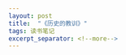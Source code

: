 ```yaml
---
layout: post
title:  "《历史的教训》"
tags: 读书笔记
excerpt_separator: <!--more-->
---
```


<head>
    <script src="https://cdn.mathjax.org/mathjax/latest/MathJax.js?config=TeX-AMS_SVG" type="text/javascript"></script>
    <script type="text/x-mathjax-config">
        MathJax.Hub.Config({
            jax: ["input/TeX","output/SVG"],
            tex2jax: {
            skipTags: ['script', 'noscript', 'style', 'textarea', 'pre'],
            inlineMath: [['$','$']]
            
            }
        });
    </script>
</head>
《历史的教训（习近平中南海办公室藏书，中纪委“2015年首推书”;美国普利策奖获得者的传世经典，浓缩对历史经验教训的独特见解）》
<!--more-->

# 第三章 生物学与历史

- 如果我们能彻底地了解身边的人，那我们只需要选择 30%的人，并将其才能联合起来，就足以与其余人的能力之和相等。 ```人类社会的二八原则，这种现象在自然世界里看起来是无法避免必然发生的，强行扭转局面有用吗？```

- 如果人类的繁衍过快从而使食物变得短缺，大自然有三个办法使其恢复平衡：饥荒、瘟疫和战争。

- 尽管马尔萨斯是个牧师，一个好心人，但他依然指出，对穷人的救济或供应食物导致了他们过早结婚并且毫无节制地生育，从而使得问题变得更加严重

- 即使是博士的儿子，也必须接受教育，经历他们少不更事的谬误、教条、主义这些青春期麻疹的洗礼；我们也不能说，生活于贫困潦倒中的穷人，他们的基因中一定没有潜能和过人之处

# 第五章 性格与历史

- 在不同的阶级之间，也不会有人性的不同：总的来说，穷人和富人都有同样的冲动，只不过穷人没有什么机会，而且技能太差，无法实现他们的本能冲动而已。

- 他（英雄人物）不全是卡莱尔 （Carlyle）所说的神，他是在他那个时代、他那片土地上成长起来的，他既是历史事件的执行人和代言人，又是其产物和象征；若无形势所迫，他的新观念便不合时宜，无从实践。

- 在我们的“性格元素表”中，模仿与创新是相互对立的，但是在实际的历史进程中，二者又是合作相依的。由于顺从的天性与争强好胜的个人相结合，才能使一个社会有秩序地运行，所以模仿的多数遵循着少数人的创新，而创新的少数人又遵循着原创性的个人，以便通过新的方式去适应环境与生存的要求。历史大体上是由求新的少数人之间的冲突造成的，大多数人只为胜利者鼓掌欢呼，并充当社会实验的人类原材料。

- 因此，智力是历史中的一种重要力量，但是也可以成为分裂与破坏的力量。每100种新的思路，其中至少有99种，可能连它们试图去取代的那些旧传统都不如。

- 那些抗拒改变的保守派，与提出改变的激进派具有同等价值——甚至可能更有价值，因为根须深厚比枝叶繁茂更加重要。

# 第七章 宗教与历史

- 宗教使穷人不会再去谋害富人（拿破仑语）

- 天堂和乌托邦，就像是一个井中的两个水桶：当一个下降时，另一个就会升上来；当宗教衰退时，共产主义就会兴起。

# 第八章 经济与历史

- 法国大革命的到来，不是因为伏尔泰卓越的讽刺散文和卢梭伤感的浪漫小说，而是因为中产阶级已经上升到经济的领导地位，为了他们的企业与贸易，他们需要立法的自由，渴望得到社会的认可和政治权力。

- 之所以衰落了，是因为以前为罗马军团提供兵员的，是既能吃苦又爱国的农业人口，他们是为祖国而战的勇士，如今取代他们的则是在巨大农场里无精打采的奴隶，这些农场由个别人或者少数几个人拥有。```如今沙特的军队也是如此情况。```

- 另一方面，历史又说：“劳心者治人，劳力者治于人，但治钱者治一切。”

- 理智占了上风，温和的势力确保了梭伦（Solon），一个出身贵族的商人，当选为最高执政官。梭伦贬值货币，从而减轻所有债务人的负担（尽管他自己也是债权人）；他减少一切个人间的债务，并且终止因欠债而坐牢的处罚；他取消了拖欠的税款和贷款利息；他创立了一种累进所得税制度，使得富人需要比穷人多付出十二倍的税钱；他在更多的民意基础上改组了法庭；安置那些在战争中为雅典而牺牲者的后人，由政府承担他们的生活费和教育费。富人抗议说，梭伦的措施就是赤裸裸的非法没收；激进分子则抱怨说，梭伦没有重新分配土地。但是，人们几乎都一致同意，梭伦的改革将雅典从革命中拯救了出来。

- 法国大革命是企图用暴力手段，在乡村实行农民暴动，在城市实行大屠杀，来重新分配财富，但主要的结局却是将财产和特权从贵族手中转移到了资产阶级手中。

# 第九章 社会主义与历史

- 民主的原则支配着这个过程，因为大部分物品的生产、服务的提供，都取决于公众的需求，而不是取决于政府的法令

- 然而不久，法老们挑起了开支昂贵的战争。在公元前246年后，他们放纵自己的欲望，酒池肉林，使国家的行政权和财政权都落入那些想尽办法从穷人手中攫取每一个硬币的流氓手中。一代复一代，政府的苛捐杂税愈演愈烈。罢工的人数和暴力程度不断增加。在首都亚历山大，民众得到各种恩惠，维持着歌舞升平的场面，但他们因为受到庞大军事力量的监视，不允许在政府中表达意见，最终都变成暴民。

- 这里的共产主义，也是战时经济。也许因为出于对战争的持续恐惧，共产主义得以存活下来；只消一代人的和平，它便很可能被人的本性所侵蚀。

- 现在俄国的社会主义，正在恢复个人主义的激励机制，以使得这个体制拥有更大的生产动力，并且允许她的子民拥有更多的身体上和知识上的自由。同时，资本主义也经历了与之相关的过程，它借助于类似于半社会主义的立法，通过“福利国家”的财富再分配政策，来限制个人所得。

- 东方就是西方，西方就是东方，这一对双胞胎很快就会团聚。

# 第十章 政府与历史

- 。吉本（Gibbon）也说：“如果让人找一段人类历史上最幸福和最繁荣的时期，那么他一定会毫不犹豫地说，是从涅尔瓦继承王位开始到马可·奥勒留逝世这段时间。他们保持统一的统治，也许是历史上仅有的把谋求人民幸福作为唯一目标的政府。”

- 马可 ·奥勒留有个儿子叫康茂德，因为马可·奥勒留这个哲学家没有另外指定继承人，他的王位就由儿子继承了；结果很快就引起了大混乱。

- 唯一真正的革命，是对心灵的启蒙和个性的提升；唯一真正的解放，是个人的解放；唯一真正的革命者，是哲学家和圣人。```目前大众的心灵是否得到了提升？是否有广泛的个人解放和哲学变革？```

- 民主政治结束了，君主政体复活了，柏拉图的轮子，转了整整一圈。

- 在错综复杂的经济关系中，每一种进步，都是对才能优异者的额外奖赏，从而也会加剧财富、责任和政治权力的集中。

- 教育是普及了，但是才智却因为头脑简单的人众多而永远受到阻滞。

- 这些毫无意义的创作，创作者并不是要吸引公众的共鸣——他们也把这些人视为狂人、废物或骗子——而是要吸引容易上当受骗的中产阶级购买者，这些人被拍卖商催眠，又被新鲜而畸形的事物所震颤。民主政治对这些颓废的作品是有责任。````认识到中产阶级的SB属性吧。```

# 第十一章 历史与战争

- 国家本身不承认受任何实质性的约束，这或者是因为它太过于强大，可以不理会任何违背其意志的干预；或者是因为没有超级大国为它提供基本的保护，也没有国际法和国际道德标准对其进行有效的约束。

# 第十三章 真有进步吗？

- 有时我们感到，相比于今天我们一再努力扩大我们的手段而不去改善我们的目标，中世纪和文艺复兴时期的人们重在强调神话和艺术，而不是科学和力量，其做法显然要更为明智。```改善和很多方法，但没改变过目标。物质富足必定不能是长期唯一的目标，其带来的边际幸福感会逐渐消失。心灵的解放会逐渐占据更高的地位，自我灵魂的解脱能带来外在世界无法给予的巨大快感。```

- 我们在科学与技术方面的进步，善与恶的特点兼而有之。生活上的舒适与便利，可能已经削弱了我们体质的活力与道德品质。

- 这里，我们想把“进步”定义为增加对生活环境的控制。这是个既适用于人类，也适用于最低等生物的标准。
